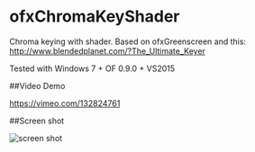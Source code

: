 ofxChromaKeyShader
==================

Chroma keying with shader. Based on ofxGreenscreen and this: http://www.blendedplanet.com/?The_Ultimate_Keyer

Tested with Windows 7 + OF 0.9.0 + VS2015

##Video Demo

https://vimeo.com/132824761

##Screen shot

![screen shot](https://raw.githubusercontent.com/musiko/ofxChromaKeyShader/master/screenshots/screenshot2.png)
